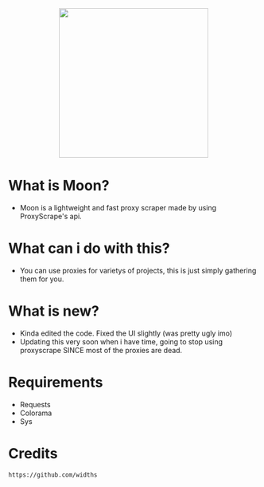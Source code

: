 <div align="center">
  <img src="https://user-images.githubusercontent.com/96947108/159783982-1f11f826-358c-4781-941a-415048b7d378.gif" width=300px>
</div>

# What is Moon?
- Moon is a lightweight and fast proxy scraper made by using ProxyScrape's api. 

# What can i do with this?
- You can use proxies for varietys of projects, this is just simply gathering them for you. 

# What is new?
- Kinda edited the code. Fixed the UI slightly (was pretty ugly imo)
- Updating this very soon when i have time, going to stop using proxyscrape SINCE most of the proxies are dead.

# Requirements
- Requests
- Colorama
- Sys

# Credits

``https://github.com/widths``
